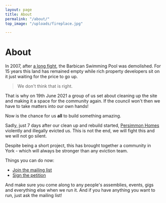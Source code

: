 ```yaml
---
layout: page
title: About
permalink: "/about/"
top_image: "/uploads/fireplace.jpg"

---
```

# About

In 2007, after [a long fight](https://web.archive.org/web/20120208103108/http://saveourbarbicanyork.org.uk/pages/sob_york_campaign_history.htm),
the Barbican Swimming Pool was demolished. For 15 years this land has remained
empty while rich property developers sit on it just waiting for the price to go
up.

> We don't think that is right.

That is why on 19th June 2021 a group of us set about cleaning up the site and making
it a space for the community again. If the council won't then we have to
take matters into our own hands!

Now is the chance for us **all** to build something amazing.

Sadly, just 7 days after our clean up and rebuild started,
[Persimmon Homes](https://www.persimmonhomes.com/) violently and illegally
evicted us. This is not the end, we will fight this and we will not go silent.

Despite being a short project, this has brought together a community in York - which will always be stronger than any eviction team. 

Things you can do now:

* [Join the mailing list](https://lists.riseup.net/www/subscribe/barbicancommunitycentre)
* [Sign the petition](http://chng.it/DD6GPNVCHb)

And make sure you come along to any people's assemblies, events, gigs and everything else when we run it. And if you have anything you want to run, just ask the mailing list!